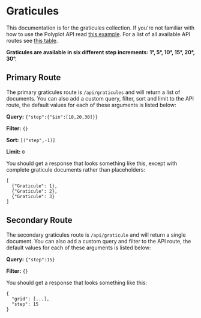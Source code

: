 # Graticules

This documentation is for the graticules collection. If you're not familiar with how to use the Polyplot API read [this example](https://github.com/jgphilpott/polyplot/tree/master/docs/api#example). For a list of all available API routes see [this table](https://github.com/jgphilpott/polyplot/tree/master/docs/api#routes).

**Graticules are available in six different step increments: 1°, 5°, 10°, 15°, 20°, 30°.**

## Primary Route

The primary graticules route is `/api/graticules` and will return a list of documents. You can also add a custom query, filter, sort and limit to the API route, the default values for each of these arguments is listed below:

**Query:** `{"step":{"$in":[10,20,30]}}`

**Filter:** `{}`

**Sort:** `[("step",-1)]`

**Limit:** `0`

You should get a response that looks something like this, except with complete graticule documents rather than placeholders:

```
[
  {"Graticule": 1},
  {"Graticule": 2},
  {"Graticule": 3}
]
```

## Secondary Route

The secondary graticules route is `/api/graticule` and will return a single document. You can also add a custom query and filter to the API route, the default values for each of these arguments is listed below:

**Query:** `{"step":15}`

**Filter:** `{}`

You should get a response that looks something like this:

```
{
  "grid": [...],
  "step": 15
}
```